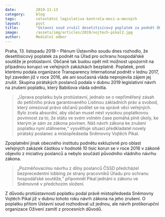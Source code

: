 ```yaml
---
date:         2019-11-13
category:     blog
tags:         celostátní legislativa kontrola-moci-a-mocných
layout:       post
title:        "Ústavní soud zrušil desetitisícový poplatek za podnět ÚOHS. Na jeho protiústavnost upozorňovali ve Sněmovně Piráti "
image:        /assets/img/articles/2019/vojtech-pikal2.jpg
author:       Mediální odbor
---
```



Praha, 13. listopadu 2019 – Plénum Ústavního soudu dnes rozhodlo, že desetitisícový poplatek za podnět na Úřad pro ochranu hospodářské soutěže je protiústavní. Občané tak budou opět mít možnost upozornit na případnou korupci ve veřejných zakázkách bezplatně. Poplatek, proti kterému podala organizace Transparency International podnět v lednu 2017, byl zaveden již v roce 2016, ale ani současná vláda neprojevila zájem jej zrušit. Skupina pirátských poslanců podala v dubnu 2019 legislativní návrh na zrušení poplatku, který Babišova vláda odmítla.

> „Úprava poplatku byla protiústavní, jednalo se o nepřiměřený zásah do petičního práva garantovaného Listinou základních práv a svobod, který omezoval právo občanů podílet se na správě věcí veřejných. Bylo zcela absurdní, aby občan musel nést vysokou poplatkovou povinnost za to, že státu ve svém volném čase pomáhá plnit úkoly, ke kterým je sám ze zákona povinen. Náš návrh zákona ke zrušení poplatku nyní stáhneme,“ vysvětluje situaci předkladatel novely pirátský poslanec a místopředseda Sněmovny Vojtěch Pikal.

Zpoplatnění jinak obecného institutu podnětu exkluzivně pro oblast veřejných zakázek částkou v hodnotě 10 tisíc korun se v roce 2016 v zákoně objevilo z iniciativy poslanců a nebylo součástí původního vládního návrhu zákona. 

> „Pozměňovacímu návrhu z dílny poslanců ČSSD předcházel bezprecedentní lobbing ze strany pracovníků Úřadu pro ochranu hospodářské soutěže,“ připomněl Pikal jednání o zákonu ve Sněmovně v předchozím složení. 

Z důvodu protiústavnosti poplatku podal právě místopředseda Sněmovny Vojtěch Pikal již v dubnu tohoto roku návrh zákona na jeho zrušení. O poplatku přitom Ústavní soud rozhodoval už jednou, ale návrh protikorupční organizace Oživení zamítl z procesních důvodů.
